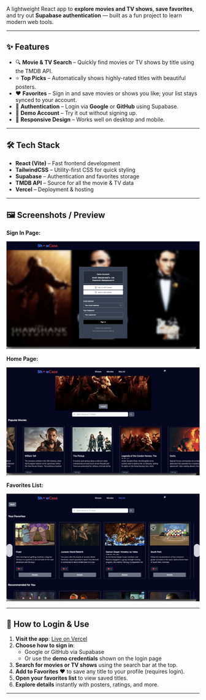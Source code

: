 A lightweight React app to **explore movies and TV shows**, **save favorites**, and try out **Supabase authentication** — built as a fun project to learn modern web tools.

---

## ✨ Features

- 🔍 **Movie & TV Search** – Quickly find movies or TV shows by title using the TMDB API.
- ⭐ **Top Picks** – Automatically shows highly-rated titles with beautiful posters.
- ❤️ **Favorites** – Sign in and save movies or shows you like; your list stays synced to your account.
- 🔐 **Authentication** – Login via **Google** or **GitHub** using Supabase.
- 👀 **Demo Account** – Try it out without signing up.
- 📱 **Responsive Design** – Works well on desktop and mobile.

---

## 🛠 Tech Stack

- **React (Vite)** – Fast frontend development
- **TailwindCSS** – Utility-first CSS for quick styling
- **Supabase** – Authentication and favorites storage
- **TMDB API** – Source for all the movie & TV data
- **Vercel** – Deployment & hosting

---

## 🖼 Screenshots / Preview

**Sign In Page:**

![Sign In](src/assets/screenshots/signIn.png)

**Home Page:**

![Home Page](src/assets/screenshots/homePage.png)

**Favorites List:**

![Favorites](src/assets/screenshots/favoritesPage.png)

---

## 🚀 How to Login & Use

1. **Visit the app**: [Live on Vercel](https://movie-search-app-vidyashree-tarikeres-projects.vercel.app)
2. **Choose how to sign in**:
   - Google or GitHub via Supabase
   - Or use the **demo credentials** shown on the login page
3. **Search for movies or TV shows** using the search bar at the top.
4. **Add to Favorites** ❤️ to save any title to your profile (requires login).
5. **Open your favorites list** to view saved titles.
6. **Explore details** instantly with posters, ratings, and more.

---
